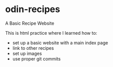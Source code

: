 # odin-recipes
A Basic Recipe Website 

This is html practice where I learned how to:

- set up a basic website with a main index page
- link to other recipes
- set up images
- use proper git commits

